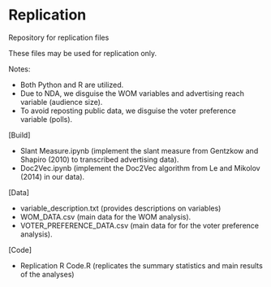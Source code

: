# Replication
Repository for replication files 

These files may be used for replication only.

Notes:
- Both Python and R are utilized.
- Due to NDA, we disguise the WOM variables and advertising reach variable (audience size).
- To avoid reposting public data, we disguise the voter preference variable (polls).

[Build]
- Slant Measure.ipynb (implement the slant measure from Gentzkow and Shapiro (2010) to transcribed advertising data).
- Doc2Vec.ipynb (implement the Doc2Vec algorithm from Le and Mikolov (2014) in our data).

[Data]
- variable_description.txt (provides descriptions on variables)
- WOM_DATA.csv (main data for the WOM analysis).
- VOTER_PREFERENCE_DATA.csv (main data for for the voter preference analysis).

[Code]
- Replication R Code.R (replicates the summary statistics and main results of the analyses)
